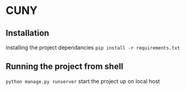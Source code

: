 # CUNY
## Installation
installing the project dependancies
`pip install -r requirements.txt`
## Running the project from shell
`python manage.py runserver`
start the project up on local host
